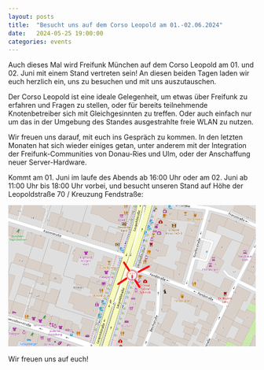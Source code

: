 ```yaml
---
layout: posts
title:  "Besucht uns auf dem Corso Leopold am 01.-02.06.2024"
date:   2024-05-25 19:00:00
categories: events
---
```


Auch dieses Mal wird Freifunk München auf dem Corso Leopold am 01. und 02. Juni mit einem Stand vertreten sein! An diesen beiden Tagen laden wir euch herzlich ein, uns zu besuchen und mit uns auszutauschen.

Der Corso Leopold ist eine ideale Gelegenheit, um etwas über Freifunk zu erfahren und Fragen zu stellen, oder für bereits teilnehmende Knotenbetreiber sich mit Gleichgesinnten zu treffen. Oder auch einfach nur um das in der Umgebung des Standes ausgestrahlte freie WLAN zu nutzen.

Wir freuen uns darauf, mit euch ins Gespräch zu kommen. In den letzten Monaten hat sich wieder einiges getan, unter anderem mit der Integration der Freifunk-Communities von Donau-Ries und Ulm, oder der Anschaffung neuer Server-Hardware.

Kommt am 01. Juni im laufe des Abends ab 16:00 Uhr oder am 02. Juni ab 11:00 Uhr bis 18:00 Uhr vorbei, und besucht unseren Stand auf Höhe der Leopoldstraße 70 / Kreuzung Fendstraße:

![Standort](/assets/posts/2024-05-25-corsoleopold.png)

Wir freuen uns auf euch!

